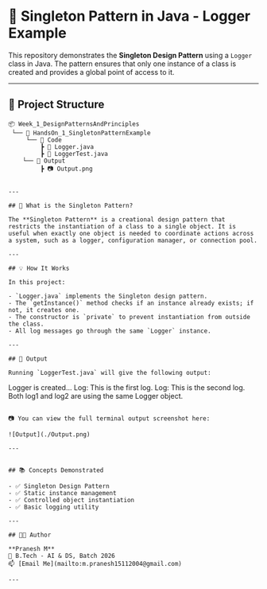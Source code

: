 # 🧩 Singleton Pattern in Java - Logger Example

This repository demonstrates the **Singleton Design Pattern** using a `Logger` class in Java. The pattern ensures that only one instance of a class is created and provides a global point of access to it.

---

## 📁 Project Structure

```
📦 Week_1_DesignPatternsAndPrinciples
 └── 📂 HandsOn_1_SingletonPatternExample
     └── 📂 Code
         ┣ 📜 Logger.java
         ┣ 📜 LoggerTest.java
    └── 📂 Output
         ┣ 📷 Output.png


---

## 🧠 What is the Singleton Pattern?

The **Singleton Pattern** is a creational design pattern that restricts the instantiation of a class to a single object. It is useful when exactly one object is needed to coordinate actions across a system, such as a logger, configuration manager, or connection pool.

---

## 💡 How It Works

In this project:

- `Logger.java` implements the Singleton design pattern.
- The `getInstance()` method checks if an instance already exists; if not, it creates one.
- The constructor is `private` to prevent instantiation from outside the class.
- All log messages go through the same `Logger` instance.

---

## 🧪 Output

Running `LoggerTest.java` will give the following output:

```
Logger is created...
Log: This is the first log.
Log: This is the second log.
Both log1 and log2 are using the same Logger object.
```

📷 You can view the full terminal output screenshot here:

![Output](./Output.png)

---


## 📚 Concepts Demonstrated

- ✅ Singleton Design Pattern
- ✅ Static instance management
- ✅ Controlled object instantiation
- ✅ Basic logging utility

---

## 🧑‍💻 Author

**Pranesh M**  
🚀 B.Tech - AI & DS, Batch 2026  
📫 [Email Me](mailto:m.pranesh15112004@gmail.com)

---
